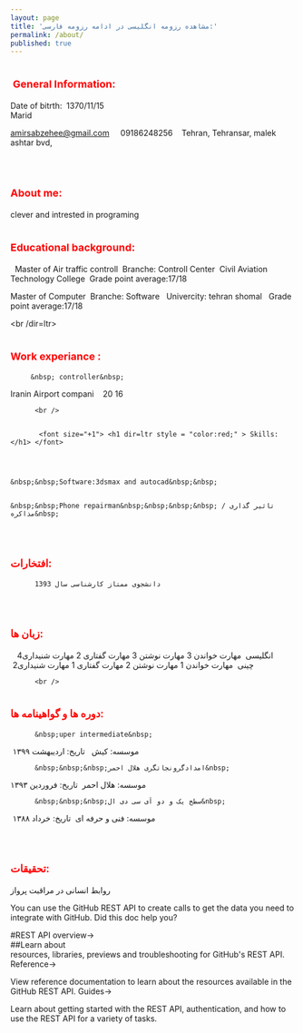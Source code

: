 ```yaml
---
layout: page
title: 'مشاهده رزومه انگلیسی در ادامه رزومه فارسی:'
permalink: /about/
published: true
---
```


  
  <p dir=ltr>
  
  <font size="+1"> <h1 dir=ltr  style = "color:red;" > &nbsp;General&nbsp;Information: </h1> </font>
  
  
  
  <p dir=ltr> 
          
 Date of bitrth:&nbsp;  1370/11/15 &nbsp; &nbsp;  
Marid&nbsp; &nbsp;  
  
amirsabzehee@gmail.com &nbsp; &nbsp; 
09186248256&nbsp; &nbsp; 
Tehran, Tehransar, malek ashtar bvd,&nbsp; &nbsp; 


<br/>  </p>
          
          
          
   <font size="+1"> <h1 dir=ltr style = "color:red;" > About me: </h1> </font>
 
   <p dir=ltr>  clever and intrested in programing 
 <br/> </p>





          

 <font size="+1"> <h1 dir=ltr style = "color:red;" > Educational background:</h1> </font>

 <p dir=ltr>
&nbsp;	Master of Air traffic controll
&nbsp;Branche: Controll Center
&nbsp;Civil Aviation Technology College 
&nbsp;Grade point average:17/18  
	<br /dir=ltr> 
    
    
Master of Computer
&nbsp;Branche: Software&nbsp;
&nbsp;Univercity:&nbsp;tehran shomal
&nbsp;&nbsp;Grade point average:17/18 &nbsp; 

<br /dir=ltr>  </p>


 <font size="+1"> <h1 dir=ltr style = "color:red;" > Work experiance
             :</h1> </font>

         &nbsp; controller&nbsp;
Iranin Airport compani&nbsp; 
&nbsp;&nbsp;20
  16&nbsp; 

          
          <br />
          
       
           <font size="+1"> <h1 dir=ltr style = "color:red;" > Skills:</h1> </font>
          
          
          
          
	&nbsp;&nbsp;Software:3dsmax and autocad&nbsp;&nbsp;
          
         
	&nbsp;&nbsp;Phone repairman&nbsp;&nbsp;&nbsp;&nbsp; تاثیر گذاری / مذاکره&nbsp; 

<br dir=ltr />

          
          
          
 <font size="+1"> <h1 style = "color:red;" > افتخارات:</h1> </font> 


          
          دانشجوی ممتاز کارشناسی سال 1393


<br />



 <font size="+1"> <h1 style = "color:red;" > زبان ها:</h1> </font> 
&nbsp;	&nbsp;انگلیسی&nbsp;
مهارت خواندن 3 مهارت نوشتن 3 مهارت گفتاری 2 مهارت شنیداری4 
<br />
          &nbsp;چینی&nbsp;
مهارت خواندن 1 مهارت نوشتن 2 مهارت گفتاری 1 مهارت شنیداری2
          
          
          
          <br />
          

 <font size="+1"> <h1 style = "color:red;" > دوره ها و گواهینامه ها:</h1> </font>
          
          
          
          
          
          &nbsp;uper intermediate&nbsp;
         
&nbsp;موسسه: کیش&nbsp;
&nbsp;تاریخ: اردیبهشت ۱۳۹۹ &nbsp;

          &nbsp;&nbsp;&nbsp;امدادگرونجاتگری هلال احمر&nbsp;
موسسه: هلال احمر&nbsp;
تاریخ: فروردین ۱۳۹۳&nbsp; 

          
          &nbsp;&nbsp;&nbsp;سطح یک و دو آی سی دی ال&nbsp;
&nbsp;موسسه: فنی و حرفه ای&nbsp;
تاریخ: خرداد ۱۳۸۸&nbsp; 

<br />

 <font size="+1"> <h1 style = "color:red;" > تحقیقات:</h1> </font> 
روابط انسانی در مراقبت پرواز 
  
  
  
  
  
  
  
  
  
You can use the GitHub REST API to create calls to get the data you need to integrate with GitHub.
Did this doc help you?
  <br />

#REST API overview→
<br />
##Learn about <br />
resources, libraries, previews and troubleshooting for GitHub's REST API.
Reference→

View reference documentation to learn about the resources available in the GitHub REST API.
Guides→

Learn about getting started with the REST API, authentication, and how to use the REST API for a variety of tasks.

